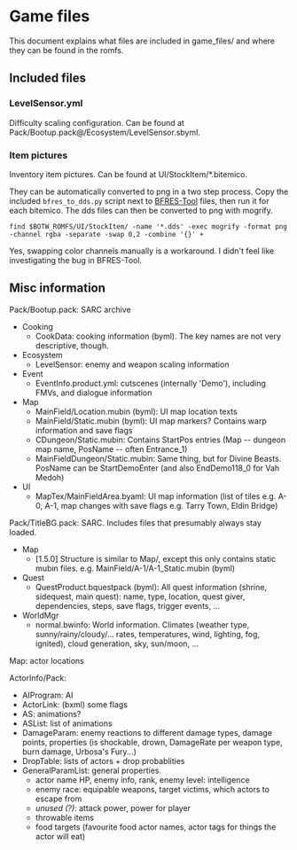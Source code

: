# Game files

This document explains what files are included in game_files/ and where they can be found
in the romfs.

## Included files

### LevelSensor.yml
  Difficulty scaling configuration. Can be found at Pack/Bootup.pack@/Ecosystem/LevelSensor.sbyml.

### Item pictures
  Inventory item pictures. Can be found at UI/StockItem/*.bitemico.

  They can be automatically converted to png in a two step process. Copy the included `bfres_to_dds.py`
  script next to [BFRES-Tool](https://github.com/aboood40091/BFRES-Tool) files, then run it
  for each bitemico. The dds files can then be converted to png with mogrify.

  ```
  find $BOTW_ROMFS/UI/StockItem/ -name '*.dds' -exec mogrify -format png -channel rgba -separate -swap 0,2 -combine '{}' +
  ```

  Yes, swapping color channels manually is a workaround. I didn't feel like investigating
  the bug in BFRES-Tool.

## Misc information

Pack/Bootup.pack: SARC archive
- Cooking
  * CookData: cooking information (byml). The key names are not very descriptive, though.
- Ecosystem
  * LevelSensor: enemy and weapon scaling information
- Event
  * EventInfo.product.yml: cutscenes (internally 'Demo'), including FMVs, and dialogue information
- Map
  * MainField/Location.mubin (byml): UI map location texts
  * MainField/Static.mubin (byml): UI map markers? Contains warp information and save flags
  * CDungeon/Static.mubin: Contains StartPos entries (Map -- dungeon map name, PosName -- often Entrance_1)
  * MainFieldDungeon/Static.mubin: Same thing, but for Divine Beasts. PosName can be StartDemoEnter (and also EndDemo118_0 for Vah Medoh)
- UI
  * MapTex/MainFieldArea.byaml: UI map information (list of tiles e.g. A-0, A-1, map changes with save flags e.g. Tarry Town, Eldin Bridge)

Pack/TitleBG.pack: SARC. Includes files that presumably always stay loaded.
- Map
  * [1.5.0] Structure is similar to Map/, except this only contains static mubin files. e.g. MainField/A-1/A-1_Static.mubin (byml)
- Quest
  * QuestProduct.bquestpack (byml): All quest information (shrine, sidequest, main quest): name, type, location, quest giver, dependencies, steps, save flags, trigger events, ...
- WorldMgr
  * normal.bwinfo: World information. Climates (weather type, sunny/rainy/cloudy/... rates, temperatures, wind, lighting, fog, ignited), cloud generation, sky, sun/moon, ...

Map: actor locations

ActorInfo/Pack:
- AIProgram: AI
- ActorLink: (bxml) some flags
- AS: animations?
- ASList: list of animations
- DamageParam: enemy reactions to different damage types, damage points, properties (is shockable, drown, DamageRate per weapon type, burn damage, Urbosa's Fury...)
- DropTable: lists of actors + drop probablities
- GeneralParamList: general properties.
  * actor name HP, enemy info, rank, enemy level: intelligence
  * enemy race: equipable weapons, target victims, which actors to escape from
  * *unused (?)*: attack power, power for player
  * throwable items
  * food targets (favourite food actor names, actor tags for things the actor will eat)
